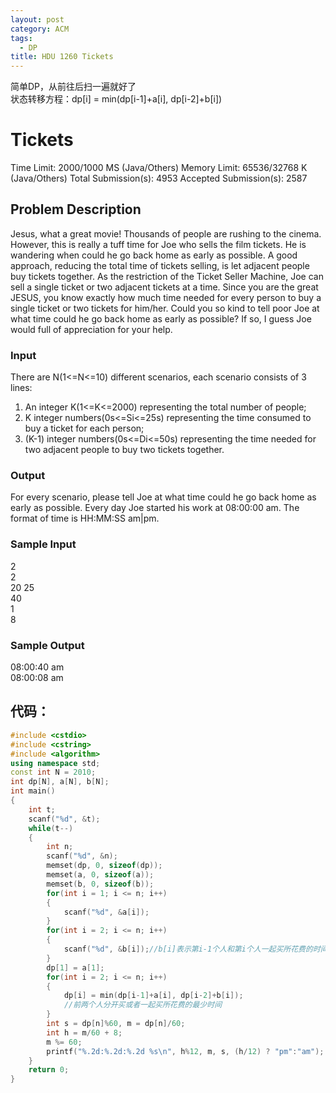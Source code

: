 ```yaml
---
layout: post
category: ACM
tags:
  - DP
title: HDU 1260 Tickets
---
```


简单DP，从前往后扫一遍就好了  
状态转移方程：dp[i] = min(dp[i-1]+a[i], dp[i-2]+b[i])


<!--more-->
# Tickets

Time Limit: 2000/1000 MS (Java/Others)    Memory Limit: 65536/32768 K (Java/Others)
Total Submission(s): 4953    Accepted Submission(s): 2587


## Problem Description
Jesus, what a great movie! Thousands of people are rushing to the cinema. However, this is really a tuff time for Joe who sells the film tickets. He is wandering when could he go back home as early as possible.
A good approach, reducing the total time of tickets selling, is let adjacent people buy tickets together. As the restriction of the Ticket Seller Machine, Joe can sell a single ticket or two adjacent tickets at a time.
Since you are the great JESUS, you know exactly how much time needed for every person to buy a single ticket or two tickets for him/her. Could you so kind to tell poor Joe at what time could he go back home as early as possible? If so, I guess Joe would full of appreciation for your help.
 

### Input
There are N(1<=N<=10) different scenarios, each scenario consists of 3 lines:
1) An integer K(1<=K<=2000) representing the total number of people;
2) K integer numbers(0s<=Si<=25s) representing the time consumed to buy a ticket for each person;
3) (K-1) integer numbers(0s<=Di<=50s) representing the time needed for two adjacent people to buy two tickets together.
 

### Output
For every scenario, please tell Joe at what time could he go back home as early as possible. Every day Joe started his work at 08:00:00 am. The format of time is HH:MM:SS am|pm.
 

### Sample Input
2  
2  
20 25  
40  
1  
8
 

### Sample Output
08:00:40 am  
08:00:08 am  

## 代码：
```c++
#include <cstdio>
#include <cstring>
#include <algorithm>
using namespace std;
const int N = 2010;
int dp[N], a[N], b[N];
int main()
{
    int t;
    scanf("%d", &t);
    while(t--)
    {
        int n;
        scanf("%d", &n);
        memset(dp, 0, sizeof(dp));
        memset(a, 0, sizeof(a));
        memset(b, 0, sizeof(b));
        for(int i = 1; i <= n; i++)
        {
            scanf("%d", &a[i]);
        }
        for(int i = 2; i <= n; i++)
        {
            scanf("%d", &b[i]);//b[i]表示第i-1个人和第i个人一起买所花费的时间
        }
        dp[1] = a[1];
        for(int i = 2; i <= n; i++)
        {
            dp[i] = min(dp[i-1]+a[i], dp[i-2]+b[i]);
            //前两个人分开买或者一起买所花费的最少时间
        }
        int s = dp[n]%60, m = dp[n]/60;
        int h = m/60 + 8;
        m %= 60;
        printf("%.2d:%.2d:%.2d %s\n", h%12, m, s, (h/12) ? "pm":"am");
    }
    return 0;
}
```

